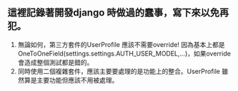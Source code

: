 ## 這裡記錄著開發django 時做過的蠢事，寫下來以免再犯。

1. 無論如何，第三方套件的UserProfile 應該不需要override! 因為基本上都是OneToOneField(settings.settings.AUTH_USER_MODEL,...)，如果override會造成整個測試都是錯的。
2. 同時使用二個複雜套件，應該主要要處理的是功能上的整合。UserProfile 雖然算是主要功能但應該不用被處理。
